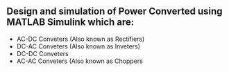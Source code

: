 ## Design and simulation of Power Converted using MATLAB Simulink which are:
* AC-DC Conveters (Also known as Rectifiers)
* DC-AC Conveters (Also known as Inveters)
* DC-DC Conveters
* AC-AC Conveters (Also known as Choppers
